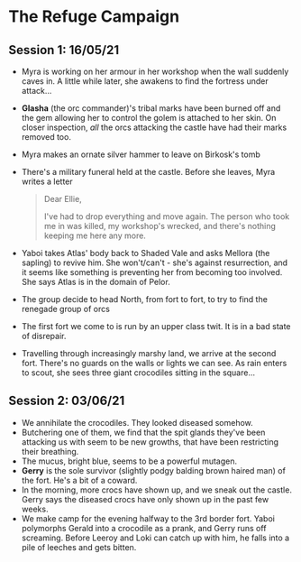 # The Refuge Campaign

## Session 1: 16/05/21

- Myra is working on her armour in her workshop when the wall suddenly caves in. A little while later, she awakens to find the fortress under attack...

- **Glasha** (the orc commander)'s tribal marks have been burned off and the gem allowing her to control the golem is attached to her skin. On closer inspection, *all* the orcs attacking the castle have had their marks removed too.

- Myra makes an ornate silver hammer to leave on Birkosk's tomb

- There's a military funeral held at the castle. Before she leaves, Myra writes a letter

  > Dear Ellie,
  >
  > I've had to drop everything and move again. The person who took me in was killed, my workshop's wrecked, and there's nothing keeping me here any more. 

- Yaboi takes Atlas' body back to Shaded Vale and asks Mellora (the sapling) to revive him. She won't/can't - she's against resurrection, and it seems like something is preventing her from becoming too involved. She says Atlas is in the domain of Pelor.
- The group decide to head North, from fort to fort, to try to find the renegade group of orcs
- The first fort we come to is run by an upper class twit. It is in a bad state of disrepair.
- Travelling through increasingly marshy land, we arrive at the second fort. There's no guards on the walls or lights we can see. As rain enters to scout, she sees three giant crocodiles sitting in the square...

## Session 2: 03/06/21

- We annihilate the crocodiles. They looked diseased somehow.
- Butchering one of them, we find that the spit glands they've been attacking us with seem to be new growths, that have been restricting their breathing.
- The mucus, bright blue, seems to be a powerful mutagen.
- **Gerry** is the sole survivor (slightly podgy balding brown haired man) of the fort. He's a bit of a coward.
- In the morning, more crocs have shown up, and we sneak out the castle. Gerry says the diseased crocs have only shown up in the past few weeks.
- We make camp for the evening halfway to the 3rd border fort. Yaboi polymorphs Gerald into a crocodile as a prank, and Gerry runs off screaming. Before Leeroy and Loki can catch up with him, he falls into a pile of leeches and gets bitten.

